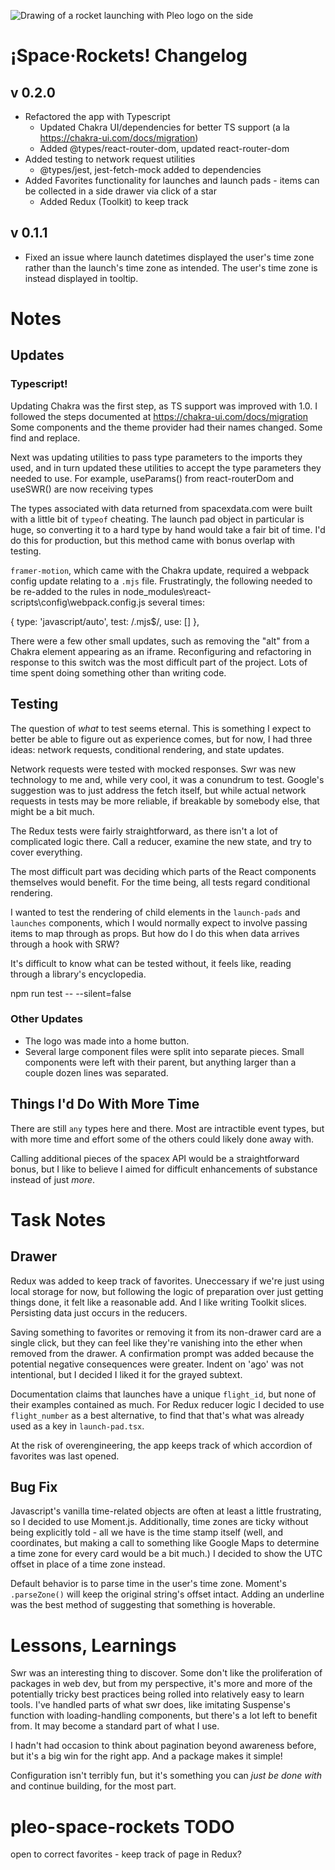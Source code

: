 ![Drawing of a rocket launching with Pleo logo on the side](https://repository-images.githubusercontent.com/255552950/c9991080-ff11-11ea-8706-5d40322f68fe)

# ¡Space·Rockets! Changelog

## v 0.2.0
- Refactored the app with Typescript
   - Updated Chakra UI/dependencies for better TS support (a la https://chakra-ui.com/docs/migration)
   - Added @types/react-router-dom, updated react-router-dom
- Added testing to network request utilities
   - @types/jest, jest-fetch-mock added to dependencies
- Added Favorites functionality for launches and launch pads - items can be collected in a side drawer via click of a star
   - Added Redux (Toolkit) to keep track


## v 0.1.1
- Fixed an issue where launch datetimes displayed the user's time zone rather than the launch's time zone as intended. The user's time zone is instead displayed in tooltip. 



# Notes

## Updates

### Typescript! 

Updating Chakra was the first step, as TS support was improved with 1.0. I followed the steps documented at https://chakra-ui.com/docs/migration
Some components and the theme provider had their names changed. Some find and replace.

Next was updating utilities to pass type parameters to the imports they used, and in turn updated these utilities to accept the type parameters they needed to use.
For example, useParams() from react-routerDom and useSWR() are now receiving types

The types associated with data returned from spacexdata.com were built with a little bit of `typeof` cheating. 
The launch pad object in particular is huge, so converting it to a hard type by hand would take a fair bit of time. I'd do this for production, but this method came with bonus overlap with testing.

`framer-motion`, which came with the Chakra update, required a webpack config update relating to a `.mjs` file. Frustratingly, the following needed to be re-added to the rules in node_modules\react-scripts\config\webpack.config.js several times:

   {
      type: 'javascript/auto',
      test: /\.mjs$/,
      use: []
   },

There were a few other small updates, such as removing the "alt" from a Chakra element appearing as an iframe.
Reconfiguring and refactoring in response to this switch was the most difficult part of the project. Lots of time spent doing something other than writing code.

## Testing
The question of *what* to test seems eternal. This is something I expect to better be able to figure out as experience comes, but for now, I had three ideas: network requests, conditional rendering, and state updates.

Network requests were tested with mocked responses. Swr was new technology to me and, while very cool, it was a conundrum to test. Google's suggestion was to just address the fetch itself, but while actual network requests in tests may be more reliable, if breakable by somebody else, that might be a bit much.

The Redux tests were fairly straightforward, as there isn't a lot of complicated logic there. Call a reducer, examine the new state, and try to cover everything.

The most difficult part was deciding which parts of the React components themselves would benefit. For the time being, all tests regard conditional rendering.

I wanted to test the rendering of child elements in the `launch-pads` and `launches` components, which I would normally expect to involve passing items to map through as props. But how do I do this when data arrives through a hook with SRW?

It's difficult to know what can be tested without, it feels like, reading through a library's encyclopedia.

npm run test -- --silent=false

### Other Updates
- The logo was made into a home button.
- Several large component files were split into separate pieces. Small components were left with their parent, but anything larger than a couple dozen lines was separated.



## Things I'd Do With More Time
There are still `any` types here and there. Most are intractible event types, but with more time and effort some of the others could likely done away with.

Calling additional pieces of the spacex API would be a straightforward bonus, but I like to believe I aimed for difficult enhancements of substance instead of just *more*. 



# Task Notes

## Drawer
Redux was added to keep track of favorites. Uneccessary if we're just using local storage for now, but following the logic of preparation over just getting things done, it felt like a reasonable add. And I like writing Toolkit slices. Persisting data just occurs in the reducers.

Saving something to favorites or removing it from its non-drawer card are a single click, but they can feel like they're vanishing into the ether when removed from the drawer. A confirmation prompt was added because the potential negative consequences were greater.
Indent on 'ago' was not intentional, but I decided I liked it for the grayed subtext.

Documentation claims that launches have a unique `flight_id`, but none of their examples contained as much. For Redux reducer logic I decided to use `flight_number` as a best alternative, to find that that's what was already used as a key in `launch-pad.tsx`. 

At the risk of overengineering, the app keeps track of which accordion of favorites was last opened.


## Bug Fix
Javascript's vanilla time-related objects are often at least a little frustrating, so I decided to use Moment.js.
Additionally, time zones are ticky without being explicitly told - all we have is the time stamp itself (well, and coordinates, but making a
call to something like Google Maps to determine a time zone for every card would be a bit much.) I decided to show the UTC offset in place of 
a time zone instead.

Default behavior is to parse time in the user's time zone. Moment's `.parseZone()` will keep the original string's offset intact. Adding an underline was the best method of suggesting that something is hoverable.



# Lessons, Learnings
Swr was an interesting thing to discover. Some don't like the proliferation of packages in web dev, but from my perspective, it's more and more of the potentially tricky best practices being rolled into relatively easy to learn tools. I've handled parts of what swr does, like imitating Suspense's function with loading-handling components, but there's a lot left to benefit from. It may become a standard part of what I use.

I hadn't had occasion to think about pagination beyond awareness before, but it's a big win for the right app. And a package makes it simple!

Configuration isn't terribly fun, but it's something you can *just be done with* and continue building, for the most part. 



# pleo-space-rockets TODO

open to correct favorites - keep track of page in Redux?

